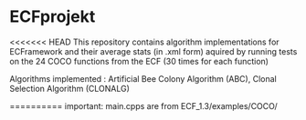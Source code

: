 ECFprojekt
==========

<<<<<<< HEAD
This repository contains algorithm implementations for ECFramework and their average stats (in .xml form) aquired by running tests on the 24 COCO functions from the ECF (30 times for each function)

Algorithms implemented :
	Artificial Bee Colony Algorithm (ABC),
	Clonal Selection Algorithm (CLONALG)


==========
important: main.cpps are from ECF_1.3/examples/COCO/